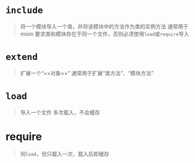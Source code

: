 # `include`
> 将一个模块导入一个类，并将该模块中的方法作为类的实例方法
> 通常用于mixin
> 要求类和模块存在于同一个文件，否则必须使用`load`或`require`导入

# `extend`
> 扩展一个“××对象××”
> 通常用于扩展“类方法”、“模块方法”

# `load`
> 导入一个文件
> 多次载入，不会缓存
> 

# require
> 同`load`，但只载入一次，载入后即缓存

